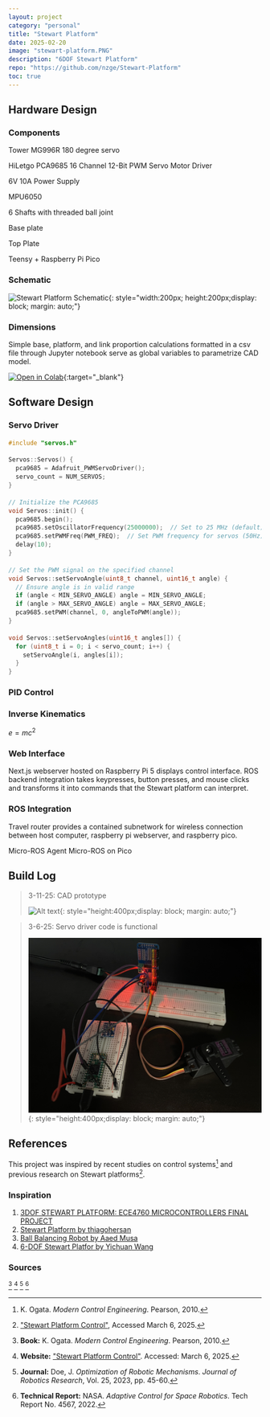 ```yaml
---
layout: project
category: "personal"
title: "Stewart Platform"
date: 2025-02-20
image: "stewart-platform.PNG"
description: "6DOF Stewart Platform"
repo: "https://github.com/nzge/Stewart-Platform"
toc: true
---
```



## Hardware Design

### Components
Tower MG996R 180 degree servo

HiLetgo PCA9685 16 Channel 12-Bit PWM Servo Motor Driver

6V 10A Power Supply

MPU6050

6 Shafts with threaded ball joint

Base plate

Top Plate

Teensy + Raspberry Pi Pico


### Schematic
![Stewart Platform Schematic](/assets/media/stewart-platform_media/stewart-platform_schematic.png){: style="width:200px; height:200px;display: block; margin: auto;"}

### Dimensions
Simple base, platform, and link proportion calculations formatted in a csv file through Jupyter notebook serve as global variables to parametrize CAD model.

[![Open in Colab](https://colab.research.google.com/assets/colab-badge.svg)](https://colab.research.google.com/github/nzge/Stewart-Platform/blob/main/stewart-sizing-calcs.ipynb){:target="_blank"}


## Software Design


### Servo Driver
```cpp
#include "servos.h"

Servos::Servos() {
  pca9685 = Adafruit_PWMServoDriver();
  servo_count = NUM_SERVOS;
}

// Initialize the PCA9685
void Servos::init() {
  pca9685.begin();
  pca9685.setOscillatorFrequency(25000000);  // Set to 25 MHz (default)
  pca9685.setPWMFreq(PWM_FREQ);  // Set PWM frequency for servos (50Hz)
  delay(10);
}

// Set the PWM signal on the specified channel
void Servos::setServoAngle(uint8_t channel, uint16_t angle) {
  // Ensure angle is in valid range
  if (angle < MIN_SERVO_ANGLE) angle = MIN_SERVO_ANGLE;
  if (angle > MAX_SERVO_ANGLE) angle = MAX_SERVO_ANGLE;
  pca9685.setPWM(channel, 0, angleToPWM(angle));
}

void Servos::setServoAngles(uint16_t angles[]) {
  for (uint8_t i = 0; i < servo_count; i++) {
    setServoAngle(i, angles[i]);
  }
}
```

### PID Control


### Inverse Kinematics
$e=mc^2$

### Web Interface
Next.js webserver hosted on Raspberry Pi 5 displays control interface. ROS backend integration takes keypresses, button presses, and mouse clicks and transforms it into commands that the Stewart platform can interpret. 

### ROS Integration
Travel router provides a contained subnetwork for wireless connection between host computer, raspberry pi webserver, and raspberry pico. 

Micro-ROS Agent
Micro-ROS on Pico

## Build Log

> 3-11-25: CAD prototype
>
> ![Alt text](/assets/media/stewart-platform_media/stewart-proto.JPG){: 
style="height:400px;display: block; margin: auto;"}

> 3-6-25: Servo driver code is functional
>
> ![Alt text](/assets/media/stewart-platform_media/servo-test.JPG){: 
style="height:400px;display: block; margin: auto;"}

## References

This project was inspired by recent studies on control systems[^1] and previous research on Stewart platforms[^2].

### Inspiration
1. [3DOF STEWART PLATFORM: ECE4760 MICROCONTROLLERS FINAL PROJECT](https://people.ece.cornell.edu/land/courses/ece4760/FinalProjects/f2017/psl58_aw698_eb645/psl58_aw698_eb645/)
2. [Stewart Platform by thiagohersan](https://www.instructables.com/Stewart-Platform/)
3. [Ball Balancing Robot by Aaed Musa](https://www.youtube.com/watch?v=kAaYaZcpbLo&list=PLTqchMECawAp3Q6hHfBDlCq_db-DOYmcD&index=28)
4. [6-DOF Stewart Platfor by Yichuan Wang](https://yichuan33.blogspot.com/2017/11/6-dof-stewart-platform.html)

### Sources
[^1]: K. Ogata. *Modern Control Engineering*. Pearson, 2010. 
[^2]: ["Stewart Platform Control"](https://content.instructables.com/FFI/8ZXW/I55MMY14/FFI8ZXWI55MMY14.pdf), Accessed March 6, 2025.  
[^3]: **Book:** K. Ogata. *Modern Control Engineering*. Pearson, 2010.  
[^4]: **Website:** ["Stewart Platform Control"](https://example.com). Accessed: March 6, 2025.  
[^5]: **Journal:** Doe, J. *Optimization of Robotic Mechanisms*. *Journal of Robotics Research*, Vol. 25, 2023, pp. 45-60.  
[^6]: **Technical Report:** NASA. *Adaptive Control for Space Robotics*. Tech Report No. 4567, 2022.  

<!-- Hidden references trigger the footnote rendering -->
<span id="hidden-references"> [^3] [^4] [^5] [^6]</span>


